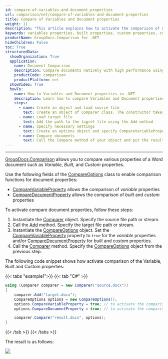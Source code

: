 ```yaml
---
id: compare-of-variables-and-document-properties
url: comparison/net/compare-of-variables-and-document-properties
title: Compare of Variables and Document properties
weight: 11
description: "This article explains how to activate the comparison of document properties in GroupDocs.Comparison for .NET."
keywords: variables properties, built properties, custom properties, compare document properties, CompareVariableProperty, CompareDocumentProperty
productName: GroupDocs.Comparison for .NET
hideChildren: False
toc: True
structuredData:
  showOrganization: True
  application:
    name: Document Comparison
    description: Compare documents natively with high performance using C# language and GroupDocs.Comparison for .NET
    productCode: comparison
    productPlatform: net
  showVideo: True
  howTo:
    name: How to Variables and Document properties in .NET
    description: Learn how to compare Variables and Document propertiesdocuments in .NET step by step
    steps:
      - name: Create an object and load source file
        text: Create an object of Comparer class. The constructor takes the source file path parameter. You may specify absolute or relative file path as per your requirements.
      - name: Load target file
        text: Add the path to the tagret file using the Add method
      - name: Specify necessary settings
        text: Create an options object and specify CompareVariableProperty and CompareDocumentProperty of true value.
      - name: Compare documents
        text: Call the Compare method of your object and put the resulting file path parameter and the options object.
---
```


---

[GroupDocs.Comparison](https://products.groupdocs.com/comparison/net) allows you to compare various properties of a Word document such as _Variable_, _Built_, and _Custom_ properties.

Use the following fields of the [CompareOptions](https://reference.groupdocs.com/comparison/net/groupdocs.comparison.options/compareoptions) class to enable comparison functions for document properties:

- [CompareVariableProperty](https://reference.groupdocs.com/comparison/net/groupdocs.comparison.options/compareoptions/properties/comparevariableproperty) allows the comparison of _variable_ properties
- [CompareDocumentProperty](https://reference.groupdocs.com/comparison/net/groupdocs.comparison.options/compareoptions/properties/comparedocumentproperty) allows  the comparison of _built_ and _custom_ properties

To activate compare document properties, follow these steps:

1.  Instantiate the [Comparer](https://reference.groupdocs.com/comparison/net/groupdocs.comparison/comparer) object. Specify the source file path or stream.
2.  Call the [Add](https://reference.groupdocs.com/comparison/net/groupdocs.comparison/comparer/methods/add/index) method. Specify the target file path or stream.
3.  Instantiate the [CompareOptions](https://reference.groupdocs.com/comparison/net/groupdocs.comparison.options/compareoptions) object. Set the [CompareVariableProperty](https://reference.groupdocs.com/comparison/net/groupdocs.comparison.options/compareoptions/properties/comparevariableproperty) property to `true` for the _variable_ properties and/or [CompareDocumentProperty](https://reference.groupdocs.com/comparison/net/groupdocs.comparison.options/compareoptions/properties/comparedocumentproperty)  for _built_ and _custom_ properties.
4.  Call the [Comparer](https://reference.groupdocs.com/comparison/net/groupdocs.comparison/comparer) method. Specify the [CompareOptions](https://reference.groupdocs.com/comparison/net/groupdocs.comparison.options/compareoptions) object from the previous step.

The following code snippet shows how activate comparison of the Variable, Built and Custom properties:

{{< tabs "example1">}}
{{< tab "C#" >}}
```csharp
using (Comparer comparer = new Comparer("source.docx"))
{
    comparer.Add("target.docx");
    CompareOptions options = new CompareOptions();
    options.CompareVariableProperty = true; // to activate the comparison of variable properties
    options.CompareDocumentProperty = true; // to activate the comparison of built and custom properties

    comparer.Compare("result.docx", options);
}
```
{{< /tab >}}
{{< /tabs >}}

The result is as follows:

![](/comparison/net/images/properties-summary-page.png)
